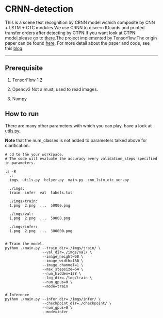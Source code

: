 # CRNN-detection
This is a scene text recognition by CRNN model wchich composite by CNN + LSTM + CTC modules.We use CRNN to discern IDcards and printed transfer orders after detecting by CTPN.If you want look at CTPN model,please go to [there](https://github.com/PancakeAwesome/scenetext_detection).The project implemented by Tensorflow.The origin paper can be found [here](https://arxiv.org/pdf/1507.05717v1.pdf7). For more detail about the paper and code, see this [blog][1]

[1]:http://pancakeawesome.ink/%E8%AE%BA%E6%96%87%E7%AC%94%E8%AE%B0%E4%B9%8BCRNN(Convolutional%20Recurrent%20Neural%20Network).html
***

## Prerequisite

1. TensorFlow 1.2

2. Opencv3 Not a must, used to read images.

3. Numpy


## How to run

There are many other parameters with which you can play, have a look at [utils.py](https://github.com/PancakeAwesome/scenetext_recognition/blob/master/utils.py).

**Note** that the num_classes is not added to parameters talked above for clarification.


``` shell
# cd to the your workspace.
# The code will evaluate the accuracy every validation_steps specified in parameters.

ls -R
  .:
  imgs  utils.py  helper.py  main.py  cnn_lstm_otc_ocr.py

  ./imgs:
  train  infer  val  labels.txt
  
  ./imgs/train:
  1.png  2.png  ...  50000.png
  
  ./imgs/val:
  1.png  2.png  ...  50000.png

  ./imgs/infer:
  1.png  2.png  ...  300000.png
   
  
# Train the model.
python ./main.py --train_dir=./imgs/train/ \
                 --val_dir=./imgs/val/ \
                 --image_height=60 \
                 --image_width=180 \
                 --image_channel=1 \
                 --max_stepsize=64 \
                 --num_hidden=128 \
                 --log_dir=./log/train \
                 --num_gpus=0 \
                 --mode=train

# Inference
python ./main.py --infer_dir=./imgs/infer/ \
                 --checkpoint_dir=./checkpoint/ \
                 --num_gpus=0 \
                 --mode=infer

```

